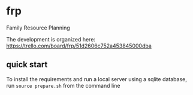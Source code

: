 frp
===

Family Resource Planning

The development is organized here: https://trello.com/board/frp/51d2606c752a453845000dba

quick start 
----------

To install the requirements and run a local server using a sqlite database, run `source prepare.sh`
from the command line

